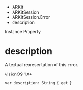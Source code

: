 

- ARKit
- ARKitSession
- ARKitSession.Error
-  description 

Instance Property

# description

A textual representation of this error.

visionOS 1.0+

``` source
var description: String { get }
```

